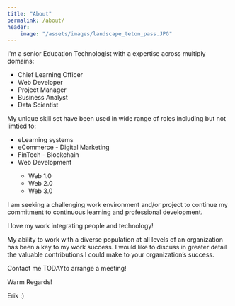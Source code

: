 ```yaml
---
title: "About"
permalink: /about/
header:
	image: "/assets/images/landscape_teton_pass.JPG"
---
```

I'm a senior Education Technologist with a expertise across multiply domains:
<ul>
	<li> Chief Learning Officer	</li>
	<li> Web Developer			</li>
	<li> Project Manager		</li> 
	<li> Business Analyst		</li>
	<li> Data Scientist			</li>
</ul>

<p>
My unique skill set have been used in wide range of roles including but not limtied to:
</p>

<ul>
	<li>eLearning systems</li>
	<li>eCommerce - Digital Marketing</li> 
	<li>FinTech - Blockchain</li>
	<li>Web Development  </li>
		 <ul>
			<li>Web 1.0 </li>
			<li>Web 2.0 </li>
			<li>Web 3.0 </li>
		</ul>
</ul>

I am seeking a challenging work environment and/or project to continue my
commitment to continuous learning and professional development.

I love my work integrating people and technology!

My ability to work with a diverse population at all levels of an organization
has been a key to my work success. I would like to discuss in greater detail the
valuable contributions I could make to your organization’s success.

Contact me TODAYto arrange a meeting!

Warm Regards!

Erik :) 


 
